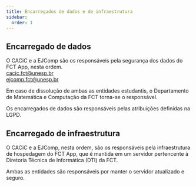 ```yaml
---
title: Encarregados de dados e de infraestrutura
sidebar:
  order: 1
---
```


## Encarregado de dados

O CACiC e a EJComp são os responsáveis pela segurança dos dados do FCT App, nesta ordem.  
cacic.fct@unesp.br  
ejcomp.fct@unesp.br

Em caso de dissolução de ambas as entidades estudantis, o Departamento de Matemática e Computação da FCT torna-se o responsável.

Os encarregados de dados são responsáveis pelas atribuições definidas na LGPD.

## Encarregado de infraestrutura

O CACiC e a EJComp, nesta ordem, são os responsáveis pela infraestrutura de hospedagem do FCT App, que é mantida em um servidor pertencente à Diretoria Técnica de Informática (DTI) da FCT.

Ambas as entidades são responsáveis por manter o servidor atualizado e seguro.
